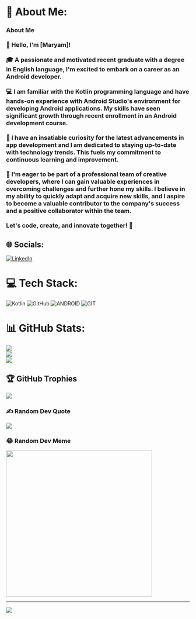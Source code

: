 # 💫 About Me:
### About Me<br><br>👋 Hello, I'm [Maryam]!<br><br>🎓 A passionate and motivated recent graduate with a degree in English language, I'm excited to embark on a career as an Android developer.<br><br>💻 I am familiar with the Kotlin programming language and have hands-on experience with Android Studio's environment for developing Android applications. My skills have seen significant growth through recent enrollment in an Android development course.<br><br>🚀 I have an insatiable curiosity for the latest advancements in app development and I am dedicated to staying up-to-date with technology trends. This fuels my commitment to continuous learning and improvement.<br><br>🤝 I'm eager to be part of a professional team of creative developers, where I can gain valuable experiences in overcoming challenges and further hone my skills. I believe in my ability to quickly adapt and acquire new skills, and I aspire to become a valuable contributor to the company's success and a positive collaborator within the team.<br><br>Let's code, create, and innovate together! 🌟<br>


## 🌐 Socials:
[![LinkedIn](https://img.shields.io/badge/LinkedIn-%230077B5.svg?logo=linkedin&logoColor=white)](https://linkedin.com/in/maryam-seyfan-2ba354290) 

# 💻 Tech Stack:
![Kotlin](https://img.shields.io/badge/kotlin-%230095D5.svg?style=for-the-badge&logo=kotlin&logoColor=white) ![GitHub](https://img.shields.io/badge/GitHub-%23121011.svg?style=for-the-badge&logo=github&logoColor=white) ![ANDROID](https://img.shields.io/badge/android-%2320232a.svg?style=for-the-badge&logo=android&logoColor=%a4c639) ![GIT](https://img.shields.io/badge/Git-fc6d26?style=for-the-badge&logo=git&logoColor=white)
# 📊 GitHub Stats:
![](https://github-readme-stats.vercel.app/api?username=Maryam-Seyfan&theme=radical&hide_border=false&include_all_commits=true&count_private=true)<br/>
![](https://github-readme-streak-stats.herokuapp.com/?user=Maryam-Seyfan&theme=radical&hide_border=false)<br/>
![](https://github-readme-stats.vercel.app/api/top-langs/?username=Maryam-Seyfan&theme=radical&hide_border=false&include_all_commits=true&count_private=true&layout=compact)

## 🏆 GitHub Trophies
![](https://github-profile-trophy.vercel.app/?username=Maryam-Seyfan&theme=radical&no-frame=false&no-bg=true&margin-w=4)

### ✍️ Random Dev Quote
![](https://quotes-github-readme.vercel.app/api?type=horizontal&theme=radical)

### 😂 Random Dev Meme
<img src='https://randommeme-five.vercel.app/' style="height: 400px;"/>

---
[![](https://visitcount.itsvg.in/api?id=Maryam-Seyfan&icon=6&color=0)](https://visitcount.itsvg.in)

<!-- Proudly created with GPRM ( https://gprm.itsvg.in ) -->
